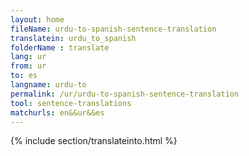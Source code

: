 ```yaml
---
layout: home
fileName: urdu-to-spanish-sentence-translation
translatein: urdu_to_spanish
folderName : translate
lang: ur
from: ur
to: es
langname: urdu-to
permalink: /ur/urdu-to-spanish-sentence-translation
tool: sentence-translations
matchurls: en&&ur&&es
---
```

{% include section/translateinto.html %}
